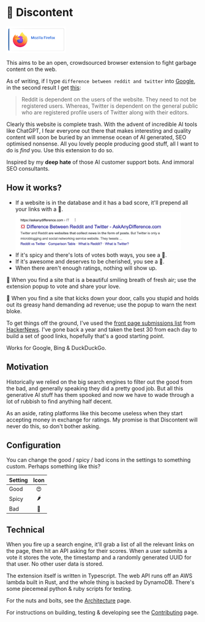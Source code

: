 # 💚 Discontent

<div>
<a href="https://addons.mozilla.org/addon/discontent" target="_blank"><img height=70 src="docs/assets/button_firefox.png" alt="Get Discontent for Firefox"></img></a>
<!--<a href="" target="_blank"><img height=70 src="docs/assets/button_chrome.png" alt="Get Discontent for Chrome"></img></a>-->
</div>

This aims to be an open, crowdsourced browser extension to fight garbage content on the web.

As of writing, if I type `difference between reddit and twitter` into [Google](https://www.google.com/search?q=difference%20between%20reddit%20and%20twitter), in the second result I get [this](https://askanydifference.com/difference-between-reddit-and-twitte/):

> Reddit is dependent on the users of the website. They need to not be registered users. Whereas, Twitter is dependent on the general public who are registered profile users of Twitter along with their editors.

Clearly this website is complete trash. With the advent of incredible AI tools like ChatGPT, I fear everyone out there that makes interesting and quality content will soon be buried by an immense ocean of AI generated, SEO optimised nonsense. All you lovely people producing good stuff, all I want to do is _find_ you. Use this extension to do so.

Inspired by my **deep hate** of those AI customer support bots. And immoral SEO consultants.

## How it works?

- If a website is in the database and it has a bad score, it'll prepend all your links with a 💢.
  <br/><img height=100 src="docs/assets/reddit-vs-twitter.jpg" alt="Link with angry emoji prepended"></img>
- If it's spicy and there's lots of votes both ways, you see a 🤨.
- If it's awesome and deserves to be cherished, you see a 💚.
- When there aren't enough ratings, nothing will show up.

💚 When you find a site that is a beautiful smiling breath of fresh air; use the extension popup to vote and share your love.

💢 When you find a site that kicks down your door, calls you stupid and holds out its greasy hand demanding ad revenue; use the popup to warn the next bloke.

To get things off the ground, I've used the [front page submissions list](https://news.ycombinator.com/lists) from [HackerNews](https://news.ycombinator.com/news). I've gone back a year and taken the best 30 from each day to build a set of good links, hopefully that's a good starting point.

Works for Google, Bing & DuckDuckGo.

## Motivation

Historically we relied on the big search engines to filter out the good from the bad, and generally speaking they did a pretty good job. But all this generative AI stuff has them spooked and now we have to wade through a lot of rubbish to find anything half decent.

As an aside, rating platforms like this become useless when they start accepting money in exchange for ratings. My promise is that Discontent will never do this, so don't bother asking.

## Configuration

You can change the good / spicy / bad icons in the settings to something custom. Perhaps something like this?

| Setting | Icon |
| ------- | :--: |
| Good    |  😍  |
| Spicy   |  🌶   |
| Bad     |  🤮  |

## Technical

When you fire up a search engine, it'll grab a list of all the relevant links on the page, then hit an API asking for their scores.
When a user submits a vote it stores the vote, the timestamp and a randomly generated UUID for that user. No other user data is stored.

The extension itself is written in Typescript. The web API runs off an AWS lambda built in Rust, and the whole thing is backed by DynamoDB. There's some piecemeal python & ruby scripts for testing.

For the nuts and bolts, see the [Architecture](./docs/architecture.md) page.

For instructions on building, testing & developing see the [Contributing](./docs/contributing.md) page.
